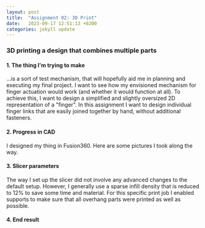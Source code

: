 ```yaml
---
layout: post
title:  "Assignment 02: 3D Print"
date:   2023-09-17 12:51:13 +0200
categories: jekyll update
---
```


### **3D printing a design that combines multiple parts**  

#### 1. The thing I'm trying to make
...is a sort of test mechanism, that will hopefully aid me in planning and executing my final project. I want to see how my envisioned mechanism for finger actuation would work (and whether it would function at all). To achieve this, I want to design a simplified and slightly oversized 2D representation of a "finger". In this assignment I want to design individual finger links that are easily joined together by hand, without additional fasteners. 

#### 2. Progress in CAD
I designed my thing in Fusion360. Here are some pictures I took along the way.

#### 3. Slicer parameters
The way I set up the slicer did not involve any advanced changes to the default setup. However, I generally use a sparse infill density that is reduced to 12% to save some time and material. For this specific print job I enabled supports to make sure that all overhang parts were printed as well as possible.

#### 4. End result